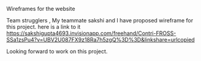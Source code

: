 Wireframes for the website

Team strugglers ,
My teammate sakshi and I have proposed wireframe for this project.
here is a link to it 
https://sakshigupta4693.invisionapp.com/freehand/Contri-FROSS-SSa1zsPu4?v=UBV2U087FX9z18Ra7h5zgQ%3D%3D&linkshare=urlcopied

Looking forward to work on this project.
